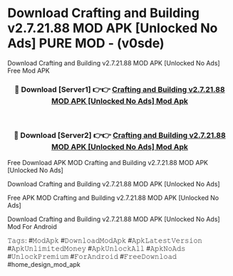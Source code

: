 # Download Crafting and Building v2.7.21.88 MOD APK [Unlocked No Ads] PURE MOD - (v0sde)
Download Crafting and Building v2.7.21.88 MOD APK [Unlocked No Ads] Free Mod APK

<div align="center">
<h3>🔴 Download [Server1] 👉👉 <a href="https://apk-comot.site?title=Crafting_and_Building_v2.7.21.88_MOD_APK_[Unlocked_No_Ads]">Crafting and Building v2.7.21.88 MOD APK [Unlocked No Ads] Mod Apk</a></h3><br>

<h3>🔴 Download [Server2] 👉👉 <a href="https://apk-comot.site?title=Crafting_and_Building_v2.7.21.88_MOD_APK_[Unlocked_No_Ads]">Crafting and Building v2.7.21.88 MOD APK [Unlocked No Ads] Mod Apk</a></h3>
</div>


Free Download APK MOD Crafting and Building v2.7.21.88 MOD APK [Unlocked No Ads]

Download Crafting and Building v2.7.21.88 MOD APK [Unlocked No Ads] 

Free APK MOD Crafting and Building v2.7.21.88 MOD APK [Unlocked No Ads] 

Download Crafting and Building v2.7.21.88 MOD APK [Unlocked No Ads] Mod For Android

𝚃𝚊𝚐𝚜: #𝙼𝚘𝚍𝙰𝚙𝚔 #𝙳𝚘𝚠𝚗𝚕𝚘𝚊𝚍𝙼𝚘𝚍𝙰𝚙𝚔 #𝙰𝚙𝚔𝙻𝚊𝚝𝚎𝚜𝚝𝚅𝚎𝚛𝚜𝚒𝚘𝚗 #𝙰𝚙𝚔𝚄𝚗𝚕𝚒𝚖𝚒𝚝𝚎𝚍𝙼𝚘𝚗𝚎𝚢 #𝙰𝚙𝚔𝚄𝚗𝚕𝚘𝚌𝚔𝙰𝚕𝚕 #𝙰𝚙𝚔𝙽𝚘𝙰𝚍𝚜 #𝚄𝚗𝚕𝚘𝚌𝚔𝙿𝚛𝚎𝚖𝚒𝚞𝚖 #𝙵𝚘𝚛𝙰𝚗𝚍𝚛𝚘𝚒𝚍 #𝙵𝚛𝚎𝚎𝙳𝚘𝚠𝚗𝚕𝚘𝚊𝚍 #home_design_mod_apk